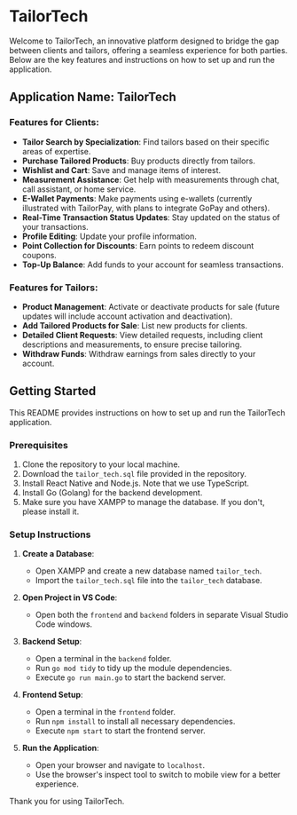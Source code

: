 # TailorTech

Welcome to TailorTech, an innovative platform designed to bridge the gap between clients and tailors, offering a seamless experience for both parties. Below are the key features and instructions on how to set up and run the application.

## Application Name: TailorTech

### Features for Clients:
- **Tailor Search by Specialization**: Find tailors based on their specific areas of expertise.
- **Purchase Tailored Products**: Buy products directly from tailors.
- **Wishlist and Cart**: Save and manage items of interest.
- **Measurement Assistance**: Get help with measurements through chat, call assistant, or home service.
- **E-Wallet Payments**: Make payments using e-wallets (currently illustrated with TailorPay, with plans to integrate GoPay and others).
- **Real-Time Transaction Status Updates**: Stay updated on the status of your transactions.
- **Profile Editing**: Update your profile information.
- **Point Collection for Discounts**: Earn points to redeem discount coupons.
- **Top-Up Balance**: Add funds to your account for seamless transactions.

### Features for Tailors:
- **Product Management**: Activate or deactivate products for sale (future updates will include account activation and deactivation).
- **Add Tailored Products for Sale**: List new products for clients.
- **Detailed Client Requests**: View detailed requests, including client descriptions and measurements, to ensure precise tailoring.
- **Withdraw Funds**: Withdraw earnings from sales directly to your account.

## Getting Started

This README provides instructions on how to set up and run the TailorTech application.

### Prerequisites

1. Clone the repository to your local machine.
2. Download the `tailor_tech.sql` file provided in the repository.
3. Install React Native and Node.js. Note that we use TypeScript.
4. Install Go (Golang) for the backend development.
5. Make sure you have XAMPP to manage the database. If you don't, please install it.

### Setup Instructions

1. **Create a Database**:
   - Open XAMPP and create a new database named `tailor_tech`.
   - Import the `tailor_tech.sql` file into the `tailor_tech` database.

2. **Open Project in VS Code**:
   - Open both the `frontend` and `backend` folders in separate Visual Studio Code windows.

3. **Backend Setup**:
   - Open a terminal in the `backend` folder.
   - Run `go mod tidy` to tidy up the module dependencies.
   - Execute `go run main.go` to start the backend server.

4. **Frontend Setup**:
   - Open a terminal in the `frontend` folder.
   - Run `npm install` to install all necessary dependencies.
   - Execute `npm start` to start the frontend server.

5. **Run the Application**:
   - Open your browser and navigate to `localhost`.
   - Use the browser's inspect tool to switch to mobile view for a better experience.

Thank you for using TailorTech.
